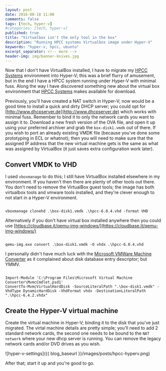 ```yaml
---
layout: post
date: 2016-08-18 11:00
comments: false
tags: [tech, hyper-v]
#categories: [tech, hyper-v]
published: true
title: "Virtualbox isn't the only tool in the box"
description: "Running HPCC systems Virtualbox image under Hyper-V"
keywords: "hyper-v, hpcc, ubuntu"
excerpt_separator: <!-- more -->
header-img: img/banner-knives.jpg
---
```


Now that I don't have VirtualBox installed, I have to migrate my [HPCC Systems][] environment into Hyper-V; this was a brief flurry of amusement, but in the end I have a HPCC system running under Hyper-V with minimal fuss. Along the way I have discovered something new about the virtual box environment that [HPCC Systems][] makes available for download.

<!-- more -->

Previously, you'll have created a NAT switch in Hyper-V; now would be a good time to install a quick and dirty DHCP server; you could opt for [http://www.dhcpserver.de](http://www.dhcpserver.de) which works with minimal fuss. Remember to bind it to only the network cards you want to assign it to. Download a new fresh version of the OVA file, and open it up using your preferred archiver and grab the `box-disk1.vmdk` out of there. If you wish to port an already existing VMDK file (because you've done some prototyping in ECL or whatnot); then you will need to make sure that the assigned IP address that the new virtual machine gets is the same as what was assigned by VirtualBox (it just saves extra configuration work later).

## Convert VMDK to VHD

I used `vboxmanage` to do this; I still have VirtualBox installed elsewhere in my environment. If you haven't then there are plenty of other tools out there. You don't need to remove the VirtualBox guest tools; the image has both virtualbox tools and vmware tools installed, and they're clever enough to not start in a Hyper-V environment.

```text

vboxmanage clonehd .\box-disk1.vmdk .\hpcc-6.0.4.vhd -format VHD

```

Alternatively if you don't have virtual box installed anywhere then you could use [https://cloudbase.it/qemu-img-windows/](https://cloudbase.it/qemu-img-windows/)

```text

qemu-img.exe convert .\box-disk1.vmdk -O vhdx .\hpcc-6.0.4.vhd

```

I personally didn't have much luck with the [Microsoft VMWare Machine Converter](https://www.microsoft.com/en-us/download/details.aspx?id=42497) as it complained about disk database entry descriptor; but YMMV.

```text

Import-Module 'C:\Program Files\Microsoft Virtual Machine Converter\MvmcCmdlet.psd1'
ConvertTo-MvmcVirtualHardDisk -SourceLiteralPath ".\box-disk1.vmdk" -VhdType DynamicHardDisk -VhdFormat vhdx -DestinationLiteralPath ".\hpcc-6.4.2.vhdx"

```

## Create the Hyper-V virtual machine

Create the virtual machine in Hyper-V; binding it to the disk that you've just migrated. The virtal machine details are pretty simple; you'll need to add 2 standard network cards, the second one needs to be bound to the `NAT network` where your new dhcp server is running. You can remove the legacy network cards and/or DVD drives as you wish.

![hyper-v-settings]({{ blog_baseurl }}/images/posts/hpcc-hyperv.png)


After that; start it up and you're good to go.


[HPCC Systems]: http://www.hpccsystems.com
[VirtualBox]: http://www.virtualbox.org



